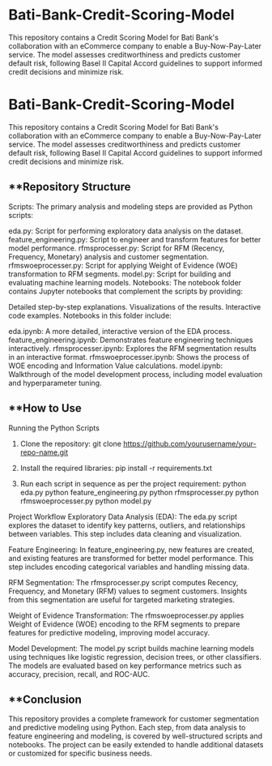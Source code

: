 # Bati-Bank-Credit-Scoring-Model
This repository contains a Credit Scoring Model for Bati Bank's collaboration with an eCommerce company to enable a Buy-Now-Pay-Later service. The model assesses creditworthiness and predicts customer default risk, following Basel II Capital Accord guidelines to support informed credit decisions and minimize risk.
# Bati-Bank-Credit-Scoring-Model
This repository contains a Credit Scoring Model for Bati Bank's collaboration with an eCommerce company to enable a Buy-Now-Pay-Later service. The model assesses creditworthiness and predicts customer default risk, following Basel II Capital Accord guidelines to support informed credit decisions and minimize risk.

**Repository Structure
---

Scripts:
The primary analysis and modeling steps are provided as Python scripts:

eda.py: Script for performing exploratory data analysis on the dataset.
feature_engineering.py: Script to engineer and transform features for better model performance.
rfmsprocesser.py: Script for RFM (Recency, Frequency, Monetary) analysis and customer segmentation.
rfmswoeprocesser.py: Script for applying Weight of Evidence (WOE) transformation to RFM segments.
model.py: Script for building and evaluating machine learning models.
Notebooks:
The notebook folder contains Jupyter notebooks that complement the scripts by providing:

Detailed step-by-step explanations.
Visualizations of the results.
Interactive code examples.
Notebooks in this folder include:

eda.ipynb: A more detailed, interactive version of the EDA process.
feature_engineering.ipynb: Demonstrates feature engineering techniques interactively.
rfmsprocesser.ipynb: Explores the RFM segmentation results in an interactive format.
rfmswoeprocesser.ipynb: Shows the process of WOE encoding and Information Value calculations.
model.ipynb: Walkthrough of the model development process, including model evaluation and hyperparameter tuning.


**How to Use
---

Running the Python Scripts
1. Clone the repository:
git clone https://github.com/yourusername/your-repo-name.git


2. Install the required libraries:
pip install -r requirements.txt


3. Run each script in sequence as per the project requirement:
python eda.py
python feature_engineering.py
python rfmsprocesser.py
python rfmswoeprocesser.py
python model.py


Project Workflow
Exploratory Data Analysis (EDA):
The eda.py script explores the dataset to identify key patterns, outliers, and relationships between variables. This step includes data cleaning and visualization.

Feature Engineering:
In feature_engineering.py, new features are created, and existing features are transformed for better model performance. This step includes encoding categorical variables and handling missing data.

RFM Segmentation:
The rfmsprocesser.py script computes Recency, Frequency, and Monetary (RFM) values to segment customers. Insights from this segmentation are useful for targeted marketing strategies.

Weight of Evidence Transformation:
The rfmswoeprocesser.py applies Weight of Evidence (WOE) encoding to the RFM segments to prepare features for predictive modeling, improving model accuracy.

Model Development:
The model.py script builds machine learning models using techniques like logistic regression, decision trees, or other classifiers. The models are evaluated based on key performance metrics such as accuracy, precision, recall, and ROC-AUC.

**Conclusion
---
This repository provides a complete framework for customer segmentation and predictive modeling using Python. Each step, from data analysis to feature engineering and modeling, is covered by well-structured scripts and notebooks. The project can be easily extended to handle additional datasets or customized for specific business needs.
